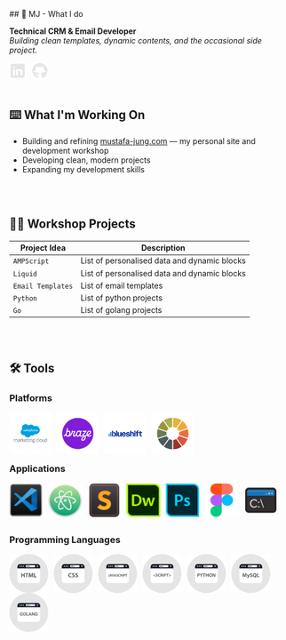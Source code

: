<!DOCTYPE html>

<html>
  <head>
   <link rel="stylesheet" type="text/css" href="https://github.com/mjgodzilla86/mjgodzilla86/blob/main/style.css">
  </head>
    <body>
      ## 🦖 MJ - What I do

**Technical CRM & Email Developer**  
*Building clean templates, dynamic contents, and the occasional side project.*

<a href="https://www.linkedin.com/in/mustafajung/">
  <img align="left" alt="LinkedIn" width="30px" style="padding-right:10px;" src="images/social-media/linkedin-logo.png"/>
</a>
<a href="https://github.com/mjgodzilla86">
  <img align="left" alt="GitHub" width="30px" style="padding-right:10px;" src="images/social-media/github-logo.png"/>
</a>

<br/>
<br/>
<br/>

## ⌨️ What I'm Working On
- Building and refining [mustafa-jung.com](https://www.mustafa-jung.com) — my personal site and development workshop
- Developing clean, modern projects
- Expanding my development skills

<br/>
<br/>

## 👷‍♂️ Workshop Projects
| Project Idea | Description |
|--------|----------|
| `AMPScript` | List of personalised data and dynamic blocks |
| `Liquid` | List of personalised data and dynamic blocks |
| `Email Templates` | List of email templates |
| `Python` | List of python projects |
| `Go` | List of golang projects |

<br/>
<br/>

## 🛠 Tools  


### Platforms
  
<img align="left" alt="Salesforce Marketing Cloud" width="15%" style="padding-right:10px; " src="images/social-media/sfmc.png"/>
<img align="left" alt="Braze" width="15%" style="padding-right:10px;" src="images/social-media/braze.png"/>
<img align="left" alt="Blueshift" width="15%" style="padding-right:10px;" src="images/social-media/blueshift.png"/>
<img align="left" alt="Litmus" width="15%" style="padding-right:10px;max-width:100px;" src="images/social-media/litmus.png"/> 

<br/>
<br/>
<br/>
<br/>  
  
### Applications

<img class="mob-img" align="left" alt="VS Code" width="12%" style="padding-right:10px; max-width:70px;" src="images/social-media/vscode.png"/>
<img align="left" alt="ATOM" width="12%" style="padding-right:10px; max-width:70px;" src="images/social-media/atom.png"/>
<img align="left" alt="Sublime Text" width="12%" style="padding-right:10px; max-width:70px;" src="images/social-media/sublimetext.png"/>
<img align="left" alt="Dreamweaver" width="12%" style="padding-right:10px; max-width:70px;" src="images/social-media/dreamweaver.png"/>
<img align="left" alt="Photoshop" width="12%" style="padding-right:10px; max-width:70px;" src="images/social-media/photoshop.png"/>
<img align="left" alt="Figma" width="12%" style="padding-right:10px; max-width:70px;" src="images/social-media/figma.png"/>
<img align="left" alt="Command Prompt" width="12%" style="padding-right:10px; max-width:70px;" src="images/social-media/commandprompt.png"/>  

<br/>
<br/>
<br/>
<br/>  
  
### Programming Languages

<img align="left" alt="HTML" width="70px" style="padding-right:10px;" src="images/social-media/html.png"/>
<img align="left" alt="CSS" width="70px" style="padding-right:10px;" src="images/social-media/css.png"/>
<img align="left" alt="Javascript" width="70px" style="padding-right:10px;" src="images/social-media/javascript.png"/>
<img align="left" alt="Scripting" width="70px" style="padding-right:10px;" src="images/social-media/script.png"/>
<img align="left" alt="Python" width="70px" style="padding-right:10px;" src="images/social-media/python.png"/>
<img align="left" alt="MySQL" width="70px" style="padding-right:10px;" src="images/social-media/mysql.png"/>
<img align="left" alt="Golang" width="70px" style="padding-right:10px;" src="images/social-media/golang.png"/>

<br/>
<br/>
<br/>
<br/>



<!---

- 👋 Hi, I’m @mjgodzilla86
- 👀 I’m interested in ...
- 🌱 I’m currently learning new technical skills...
- 💞️ I’m looking to collaborate on ...
- 📫 How to reach me ...
- 😄 Pronouns: ...
- ⚡ Fun fact: ...


mjgodzilla86/mjgodzilla86 is a ✨ special ✨ repository because its `README.md` (this file) appears on your GitHub profile.
You can click the Preview link to take a look at your changes.
--->

</body>
</html>
